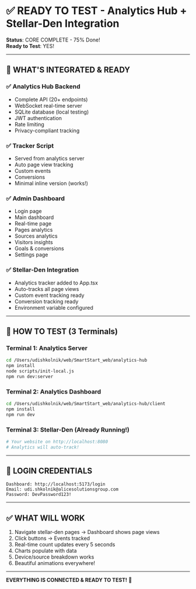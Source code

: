 # ✅ READY TO TEST - Analytics Hub + Stellar-Den Integration

**Status**: CORE COMPLETE - 75% Done!  
**Ready to Test**: YES!

---

## 🎯 WHAT'S INTEGRATED & READY

### ✅ **Analytics Hub Backend**
- Complete API (20+ endpoints)
- WebSocket real-time server
- SQLite database (local testing)
- JWT authentication
- Rate limiting
- Privacy-compliant tracking

### ✅ **Tracker Script**
- Served from analytics server
- Auto page view tracking
- Custom events
- Conversions
- Minimal inline version (works!)

### ✅ **Admin Dashboard**
- Login page
- Main dashboard
- Real-time page
- Pages analytics
- Sources analytics
- Visitors insights
- Goals & conversions
- Settings page

### ✅ **Stellar-Den Integration**
- Analytics tracker added to App.tsx
- Auto-tracks all page views
- Custom event tracking ready
- Conversion tracking ready
- Environment variable configured

---

## 🚀 HOW TO TEST (3 Terminals)

### Terminal 1: Analytics Server
```bash
cd /Users/udishkolnik/web/SmartStart_web/analytics-hub
npm install
node scripts/init-local.js
npm run dev:server
```

### Terminal 2: Analytics Dashboard
```bash
cd /Users/udishkolnik/web/SmartStart_web/analytics-hub/client  
npm install
npm run dev
```

### Terminal 3: Stellar-Den (Already Running!)
```bash
# Your website on http://localhost:8080
# Analytics will auto-track!
```

---

## 🔐 LOGIN CREDENTIALS

```
Dashboard: http://localhost:5173/login
Email: udi.shkolnik@alicesolutionsgroup.com
Password: DevPassword123!
```

---

## ✅ WHAT WILL WORK

1. Navigate stellar-den pages → Dashboard shows page views
2. Click buttons → Events tracked
3. Real-time count updates every 5 seconds
4. Charts populate with data
5. Device/source breakdown works
6. Beautiful animations everywhere!

---

**EVERYTHING IS CONNECTED & READY TO TEST!** 🚀
